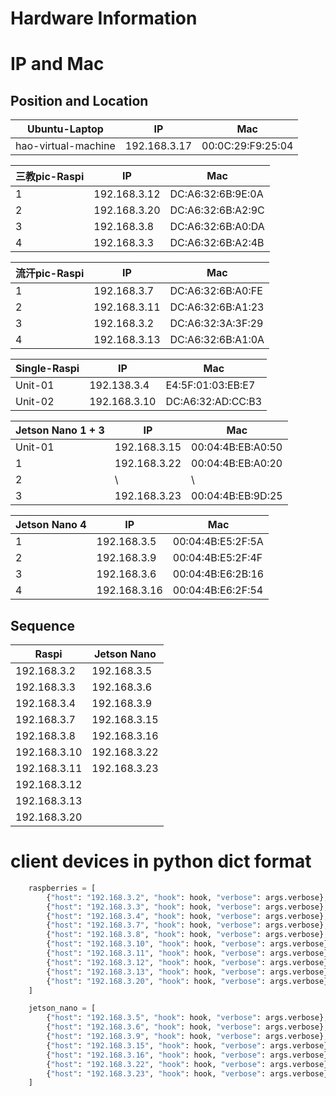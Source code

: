 # Hardware Information

# IP and Mac

## Position and Location

| Ubuntu-Laptop       | IP           | Mac               |
| ------------------- | ------------ | ----------------- |
| hao-virtual-machine | 192.168.3.17 | 00:0C:29:F9:25:04 |

| 三教pic-Raspi | IP           | Mac               |
| ------------- | ------------ | ----------------- |
| 1             | 192.168.3.12 | DC:A6:32:6B:9E:0A |
| 2             | 192.168.3.20 | DC:A6:32:6B:A2:9C |
| 3             | 192.168.3.8  | DC:A6:32:6B:A0:DA |
| 4             | 192.168.3.3  | DC:A6:32:6B:A2:4B |

| 流汗pic-Raspi | IP           | Mac               |
| ------------- | ------------ | ----------------- |
| 1             | 192.168.3.7  | DC:A6:32:6B:A0:FE |
| 2             | 192.168.3.11 | DC:A6:32:6B:A1:23 |
| 3             | 192.168.3.2  | DC:A6:32:3A:3F:29 |
| 4             | 192.168.3.13 | DC:A6:32:6B:A1:0A |

| Single-Raspi | IP           | Mac               |
| ------------ | ------------ | ----------------- |
| Unit-01      | 192.138.3.4  | E4:5F:01:03:EB:E7 |
| Unit-02      | 192.168.3.10 | DC:A6:32:AD:CC:B3 |

| Jetson Nano 1 + 3 | IP           | Mac               |
| ----------------- | ------------ | ----------------- |
| Unit-01           | 192.168.3.15 | 00:04:4B:EB:A0:50 |
| 1                 | 192.168.3.22 | 00:04:4B:EB:A0:20 |
| 2                 | \            | \                 |
| 3                 | 192.168.3.23 | 00:04:4B:EB:9D:25 |

| Jetson Nano 4 | IP           | Mac               |
| ------------- | ------------ | ----------------- |
| 1             | 192.168.3.5  | 00:04:4B:E5:2F:5A |
| 2             | 192.168.3.9  | 00:04:4B:E5:2F:4F |
| 3             | 192.168.3.6  | 00:04:4B:E6:2B:16 |
| 4             | 192.168.3.16 | 00:04:4B:E6:2F:54 |

## Sequence

| Raspi        | Jetson Nano  |
| ------------ | ------------ |
| 192.168.3.2  | 192.168.3.5  |
| 192.168.3.3  | 192.168.3.6  |
| 192.168.3.4  | 192.168.3.9  |
| 192.168.3.7  | 192.168.3.15 |
| 192.168.3.8  | 192.168.3.16 |
| 192.168.3.10 | 192.168.3.22 |
| 192.168.3.11 | 192.168.3.23 |
| 192.168.3.12 |              |
| 192.168.3.13 |              |
| 192.168.3.20 |              |



# client devices in python dict format

```python
    raspberries = [
        {"host": "192.168.3.2", "hook": hook, "verbose": args.verbose},
        {"host": "192.168.3.3", "hook": hook, "verbose": args.verbose},
        {"host": "192.168.3.4", "hook": hook, "verbose": args.verbose},
        {"host": "192.168.3.7", "hook": hook, "verbose": args.verbose},
        {"host": "192.168.3.8", "hook": hook, "verbose": args.verbose},
        {"host": "192.168.3.10", "hook": hook, "verbose": args.verbose},
        {"host": "192.168.3.11", "hook": hook, "verbose": args.verbose},
        {"host": "192.168.3.12", "hook": hook, "verbose": args.verbose},
        {"host": "192.168.3.13", "hook": hook, "verbose": args.verbose},
        {"host": "192.168.3.20", "hook": hook, "verbose": args.verbose},
    ]

    jetson_nano = [
        {"host": "192.168.3.5", "hook": hook, "verbose": args.verbose},
        {"host": "192.168.3.6", "hook": hook, "verbose": args.verbose},
        {"host": "192.168.3.9", "hook": hook, "verbose": args.verbose},
        {"host": "192.168.3.15", "hook": hook, "verbose": args.verbose},
        {"host": "192.168.3.16", "hook": hook, "verbose": args.verbose},
        {"host": "192.168.3.22", "hook": hook, "verbose": args.verbose},
        {"host": "192.168.3.23", "hook": hook, "verbose": args.verbose},
    ]
```

